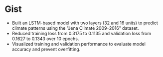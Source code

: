 # Gist
+ Built an LSTM-based model with two layers (32 and 16 units) to predict climate patterns using the "Jena Climate 2009–2016" dataset.
+ Reduced training loss from 0.3175 to 0.1135 and validation loss from 0.1627 to 0.1343 over 10 epochs.
+ Visualized training and validation performance to evaluate model accuracy and prevent overfitting.

